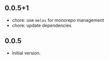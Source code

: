 ## 0.0.5+1

- chore: use `melos` for monorepo management
- chore: update dependencies

## 0.0.5

- Initial version.
